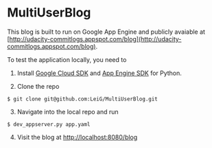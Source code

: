 # MultiUserBlog

This blog is built to run on Google App Engine and publicly avaiable at [http://udacity-commitlogs.appspot.com/blog](http://udacity-commitlogs.appspot.com/blog).

To test the application locally, you need to

1. Install [Google Cloud SDK](https://cloud.google.com/sdk/docs/) and [App Engine SDK](https://cloud.google.com/appengine/docs/standard/python/download) for Python.

2. Clone the repo
```
$ git clone git@github.com:LeiG/MultiUserBlog.git
```

3. Navigate into the local repo and run
```
$ dev_appserver.py app.yaml
```

4. Visit the blog at [http://localhost:8080/blog](http://localhost:8080/blog)
